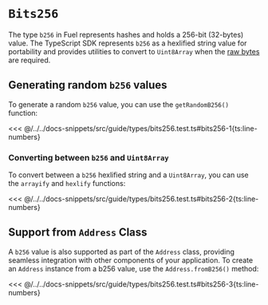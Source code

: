 # `Bits256`

The type `b256` in Fuel represents hashes and holds a 256-bit (32-bytes) value. The TypeScript SDK represents `b256` as a hexlified string value for portability and provides utilities to convert to `Uint8Array` when the [raw bytes](./bytes32.md) are required.

## Generating random `b256` values

To generate a random `b256` value, you can use the `getRandomB256()` function:

<<< @/../../docs-snippets/src/guide/types/bits256.test.ts#bits256-1{ts:line-numbers}

### Converting between `b256` and `Uint8Array`

To convert between a `b256` hexlified string and a `Uint8Array`, you can use the `arrayify` and `hexlify` functions:

<<< @/../../docs-snippets/src/guide/types/bits256.test.ts#bits256-2{ts:line-numbers}

## Support from `Address` Class

A `b256` value is also supported as part of the `Address` class, providing seamless integration with other components of your application. To create an `Address` instance from a b256 value, use the `Address.fromB256()` method:

<<< @/../../docs-snippets/src/guide/types/bits256.test.ts#bits256-3{ts:line-numbers}
